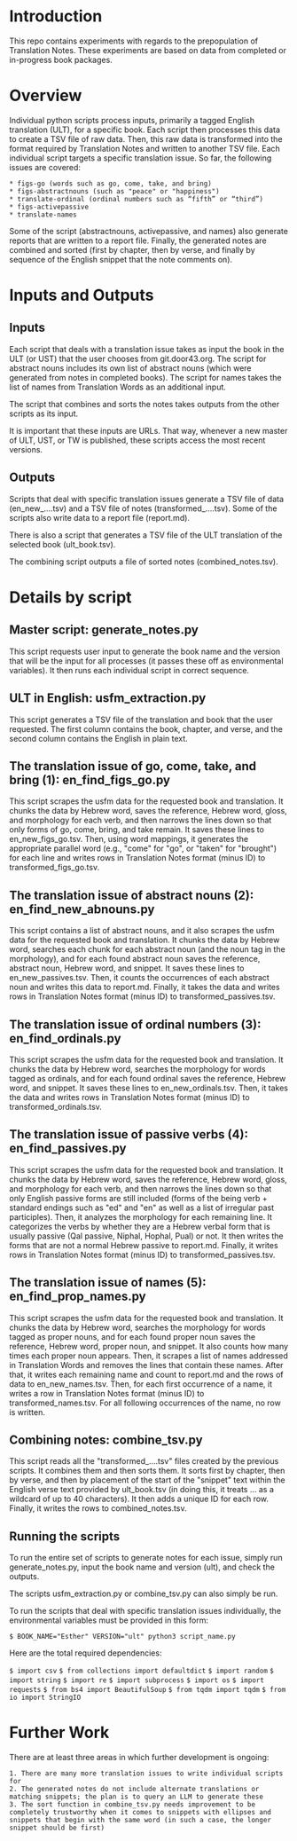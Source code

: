# Introduction
This repo contains experiments with regards to the prepopulation of Translation Notes. These experiments are based on data from completed or in-progress book packages.

# Overview

Individual python scripts process inputs, primarily a tagged English translation (ULT), for a specific book. Each script then processes this data to create a TSV file of raw data. Then, this raw data is transformed into the format required by Translation Notes and written to another TSV file. Each individual script targets a specific translation issue. So far, the following issues are covered:

    * figs-go (words such as go, come, take, and bring)
    * figs-abstractnouns (such as "peace" or "happiness")
    * translate-ordinal (ordinal numbers such as “fifth” or “third”)
    * figs-activepassive
    * translate-names

Some of the script (abstractnouns, activepassive, and names) also generate reports that are written to a report file. Finally, the generated notes are combined and sorted (first by chapter, then by verse, and finally by sequence of the English snippet that the note comments on).

# Inputs and Outputs

## Inputs
Each script that deals with a translation issue takes as input the book in the ULT (or UST) that the user chooses from git.door43.org. The script for abstract nouns includes its own list of abstract nouns (which were generated from notes in completed books). The script for names takes the list of names from Translation Words as an additional input.

The script that combines and sorts the notes takes outputs from the other scripts as its input.

It is important that these inputs are URLs. That way, whenever a new master of ULT, UST, or TW is published, these scripts access the most recent versions.

## Outputs

Scripts that deal with specific translation issues generate a TSV file of data (en_new_….tsv) and a TSV file of notes (transformed_….tsv). Some of the scripts also write data to a report file (report.md). 

There is also a script that generates a TSV file of the ULT translation of the selected book (ult_book.tsv).

The combining script outputs a file of sorted notes (combined_notes.tsv).

# Details by script

## Master script: generate_notes.py

This script requests user input to generate the book name and the version that will be the input for all processes (it passes these off as environmental variables). It then runs each individual script in correct sequence.

## ULT in English: usfm_extraction.py

This script generates a TSV file of the translation and book that the user requested. The first column contains the book, chapter, and verse, and the second column contains the English in plain text.

## The translation issue of go, come, take, and bring (1): en_find_figs_go.py

This script scrapes the usfm data for the requested book and translation. It chunks the data by Hebrew word, saves the reference, Hebrew word, gloss, and morphology for each verb, and then narrows the lines down so that only forms of go, come, bring, and take remain. It saves these lines to en_new_figs_go.tsv. Then, using word mappings, it generates the appropriate parallel word (e.g., "come" for "go", or "taken" for "brought") for each line and writes rows in Translation Notes format (minus ID) to transformed_figs_go.tsv.

## The translation issue of abstract nouns (2): en_find_new_abnouns.py

This script contains a list of abstract nouns, and it also scrapes the usfm data for the requested book and translation. It chunks the data by Hebrew word, searches each chunk for each abstract noun (and the noun tag in the morphology), and for each found abstract noun saves the reference, abstract noun, Hebrew word, and snippet. It saves these lines to en_new_passives.tsv. Then, it counts the occurrences of each abstract noun and writes this data to report.md. Finally, it takes the data and writes rows in Translation Notes format (minus ID) to transformed_passives.tsv.

## The translation issue of ordinal numbers (3): en_find_ordinals.py

This script scrapes the usfm data for the requested book and translation. It chunks the data by Hebrew word, searches the morphology for words tagged as ordinals, and for each found ordinal saves the reference, Hebrew word, and snippet. It saves these lines to en_new_ordinals.tsv. Then, it takes the data and writes rows in Translation Notes format (minus ID) to transformed_ordinals.tsv.

## The translation issue of passive verbs (4): en_find_passives.py

This script scrapes the usfm data for the requested book and translation. It chunks the data by Hebrew word, saves the reference, Hebrew word, gloss, and morphology for each verb, and then narrows the lines down so that only English passive forms are still included (forms of the being verb + standard endings such as "ed" and "en" as well as a list of irregular past participles). Then, it analyzes the morphology for each remaining line. It categorizes the verbs by whether they are a Hebrew verbal form that is usually passive (Qal passive, Niphal, Hophal, Pual) or not. It then writes the forms that are not a normal Hebrew passive to report.md. Finally, it writes rows in Translation Notes format (minus ID) to transformed_passives.tsv.

## The translation issue of names (5): en_find_prop_names.py

This script scrapes the usfm data for the requested book and translation. It chunks the data by Hebrew word, searches the morphology for words tagged as proper nouns, and for each found proper noun saves the reference, Hebrew word, proper noun, and snippet. It also counts how many times each proper noun appears. Then, it scrapes a list of names addressed in Translation Words and removes the lines that contain these names. After that, it writes each remaining name and count to report.md and the rows of data to en_new_names.tsv. Then, for each first occurrence of a name, it writes a row in Translation Notes format (minus ID) to transformed_names.tsv. For all following occurrences of the name, no row is written.

## Combining notes: combine_tsv.py

This script reads all the "transformed_….tsv" files created by the previous scripts. It combines them and then sorts them. It sorts first by chapter, then by verse, and then by placement of the start of the "snippet" text within the English verse text provided by ult_book.tsv (in doing this, it treats … as a wildcard of up to 40 characters). It then adds a unique ID for each row. Finally, it writes the rows to combined_notes.tsv.

## Running the scripts

To run the entire set of scripts to generate notes for each issue, simply run generate_notes.py, input the book name and version (ult), and check the outputs. 

The scripts usfm_extraction.py or combine_tsv.py can also simply be run. 

To run the scripts that deal with specific translation issues individually, the environmental variables must be provided in this form:

`$ BOOK_NAME="Esther" VERSION="ult" python3 script_name.py`

Here are the total required dependencies:

`$ import csv`
`$ from collections import defaultdict`
`$ import random`
`$ import string`
`$ import re`
`$ import subprocess`
`$ import os`
`$ import requests`
`$ from bs4 import BeautifulSoup`
`$ from tqdm import tqdm`
`$ from io import StringIO`

# Further Work

There are at least three areas in which further development is ongoing:

    1. There are many more translation issues to write individual scripts for
    2. The generated notes do not include alternate translations or matching snippets; the plan is to query an LLM to generate these
    3. The sort function in combine_tsv.py needs improvement to be completely trustworthy when it comes to snippets with ellipses and snippets that begin with the same word (in such a case, the longer snippet should be first)